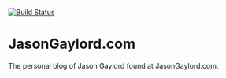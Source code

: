 [![Build Status](https://travis-ci.org/jasongaylord/JasonGaylord.com.svg?branch=master)](https://travis-ci.org/jasongaylord/JasonGaylord.com)

# JasonGaylord.com
The personal blog of Jason Gaylord found at JasonGaylord.com.

